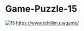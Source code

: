 # Game-Puzzle-15
![15](https://user-images.githubusercontent.com/8886841/132112282-cce89916-c4f1-49e4-9e2e-bf80dca41590.png)
https://www.tehillim.us/game/
